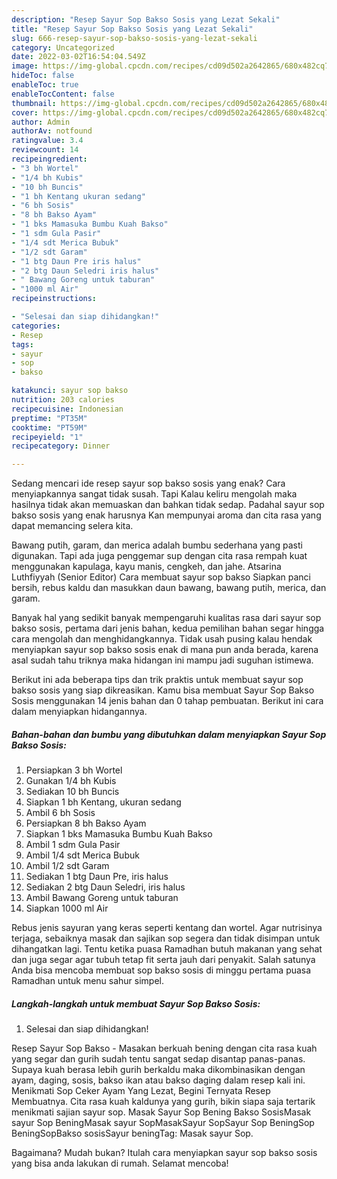 ```yaml
---
description: "Resep Sayur Sop Bakso Sosis yang Lezat Sekali"
title: "Resep Sayur Sop Bakso Sosis yang Lezat Sekali"
slug: 666-resep-sayur-sop-bakso-sosis-yang-lezat-sekali
category: Uncategorized
date: 2022-03-02T16:54:04.549Z
image: https://img-global.cpcdn.com/recipes/cd09d502a2642865/680x482cq70/sayur-sop-bakso-sosis-foto-resep-utama.jpg
hideToc: false
enableToc: true
enableTocContent: false
thumbnail: https://img-global.cpcdn.com/recipes/cd09d502a2642865/680x482cq70/sayur-sop-bakso-sosis-foto-resep-utama.jpg
cover: https://img-global.cpcdn.com/recipes/cd09d502a2642865/680x482cq70/sayur-sop-bakso-sosis-foto-resep-utama.jpg
author: Admin
authorAv: notfound
ratingvalue: 3.4
reviewcount: 14
recipeingredient:
- "3 bh Wortel"
- "1/4 bh Kubis"
- "10 bh Buncis"
- "1 bh Kentang ukuran sedang"
- "6 bh Sosis"
- "8 bh Bakso Ayam"
- "1 bks Mamasuka Bumbu Kuah Bakso"
- "1 sdm Gula Pasir"
- "1/4 sdt Merica Bubuk"
- "1/2 sdt Garam"
- "1 btg Daun Pre iris halus"
- "2 btg Daun Seledri iris halus"
- " Bawang Goreng untuk taburan"
- "1000 ml Air"
recipeinstructions:

- "Selesai dan siap dihidangkan!"
categories:
- Resep
tags:
- sayur
- sop
- bakso

katakunci: sayur sop bakso 
nutrition: 203 calories
recipecuisine: Indonesian
preptime: "PT35M"
cooktime: "PT59M"
recipeyield: "1"
recipecategory: Dinner

---
```



Sedang mencari ide resep sayur sop bakso sosis yang enak? Cara menyiapkannya sangat tidak susah. Tapi Kalau keliru mengolah maka hasilnya tidak akan memuaskan dan bahkan tidak sedap. Padahal sayur sop bakso sosis yang enak harusnya Kan mempunyai aroma dan cita rasa yang dapat memancing selera kita.


Bawang putih, garam, dan merica adalah bumbu sederhana yang pasti digunakan. Tapi ada juga penggemar sup dengan cita rasa rempah kuat menggunakan kapulaga, kayu manis, cengkeh, dan jahe. Atsarina Luthfiyyah (Senior Editor) Cara membuat sayur sop bakso Siapkan panci bersih, rebus kaldu dan masukkan daun bawang, bawang putih, merica, dan garam.

Banyak hal yang sedikit banyak mempengaruhi kualitas rasa dari sayur sop bakso sosis, pertama dari jenis bahan, kedua pemilihan bahan segar hingga cara mengolah dan menghidangkannya. Tidak usah pusing kalau hendak menyiapkan sayur sop bakso sosis enak di mana pun anda berada, karena asal sudah tahu triknya maka hidangan ini mampu jadi suguhan istimewa.


Berikut ini ada beberapa tips dan trik praktis untuk membuat sayur sop bakso sosis yang siap dikreasikan. Kamu bisa membuat Sayur Sop Bakso Sosis menggunakan 14 jenis bahan dan 0 tahap pembuatan. Berikut ini cara dalam menyiapkan hidangannya.

<!--inarticleads1-->

##### Bahan-bahan dan bumbu yang dibutuhkan dalam menyiapkan Sayur Sop Bakso Sosis:

1. Persiapkan 3 bh Wortel
1. Gunakan 1/4 bh Kubis
1. Sediakan 10 bh Buncis
1. Siapkan 1 bh Kentang, ukuran sedang
1. Ambil 6 bh Sosis
1. Persiapkan 8 bh Bakso Ayam
1. Siapkan 1 bks Mamasuka Bumbu Kuah Bakso
1. Ambil 1 sdm Gula Pasir
1. Ambil 1/4 sdt Merica Bubuk
1. Ambil 1/2 sdt Garam
1. Sediakan 1 btg Daun Pre, iris halus
1. Sediakan 2 btg Daun Seledri, iris halus
1. Ambil  Bawang Goreng untuk taburan
1. Siapkan 1000 ml Air


Rebus jenis sayuran yang keras seperti kentang dan wortel. Agar nutrisinya terjaga, sebaiknya masak dan sajikan sop segera dan tidak disimpan untuk dihangatkan lagi. Tentu ketika puasa Ramadhan butuh makanan yang sehat dan juga segar agar tubuh tetap fit serta jauh dari penyakit. Salah satunya Anda bisa mencoba membuat sop bakso sosis di minggu pertama puasa Ramadhan untuk menu sahur simpel. 

<!--inarticleads2-->

##### Langkah-langkah untuk membuat Sayur Sop Bakso Sosis:


1. Selesai dan siap dihidangkan!

Resep Sayur Sop Bakso - Masakan berkuah bening dengan cita rasa kuah yang segar dan gurih sudah tentu sangat sedap disantap panas-panas. Supaya kuah berasa lebih gurih berkaldu maka dikombinasikan dengan ayam, daging, sosis, bakso ikan atau bakso daging dalam resep kali ini. Menikmati Sop Ceker Ayam Yang Lezat, Begini Ternyata Resep Membuatnya. Cita rasa kuah kaldunya yang gurih, bikin siapa saja tertarik menikmati sajian sayur sop. Masak Sayur Sop Bening Bakso SosisMasak sayur Sop BeningMasak sayur SopMasakSayur SopSayur Sop BeningSop BeningSopBakso sosisSayur beningTag: Masak sayur Sop. 

Bagaimana? Mudah bukan? Itulah cara menyiapkan sayur sop bakso sosis yang bisa anda lakukan di rumah. Selamat mencoba!
